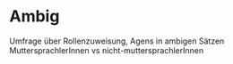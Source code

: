 # Ambig
Umfrage über Rollenzuweisung, Agens in ambigen Sätzen
MuttersprachlerInnen vs nicht-muttersprachlerInnen
